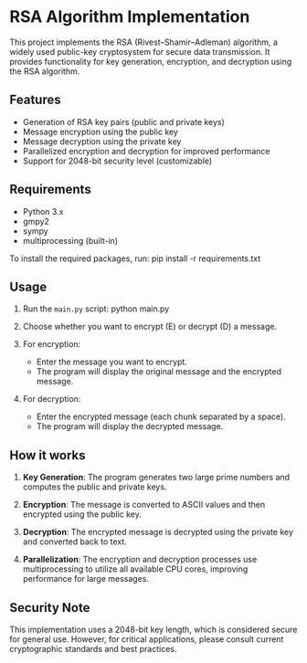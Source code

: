 # RSA Algorithm Implementation

This project implements the RSA (Rivest–Shamir–Adleman) algorithm, a widely used public-key cryptosystem for secure data transmission. It provides functionality for key generation, encryption, and decryption using the RSA algorithm.

## Features

- Generation of RSA key pairs (public and private keys)
- Message encryption using the public key
- Message decryption using the private key
- Parallelized encryption and decryption for improved performance
- Support for 2048-bit security level (customizable)

## Requirements

- Python 3.x
- gmpy2
- sympy
- multiprocessing (built-in)

To install the required packages, run:
pip install -r requirements.txt

## Usage

1. Run the `main.py` script:
python main.py

2. Choose whether you want to encrypt (E) or decrypt (D) a message.

3. For encryption:
   - Enter the message you want to encrypt.
   - The program will display the original message and the encrypted message.

4. For decryption:
   - Enter the encrypted message (each chunk separated by a space).
   - The program will display the decrypted message.

## How it works

1. **Key Generation**: The program generates two large prime numbers and computes the public and private keys.

2. **Encryption**: The message is converted to ASCII values and then encrypted using the public key.

3. **Decryption**: The encrypted message is decrypted using the private key and converted back to text.

4. **Parallelization**: The encryption and decryption processes use multiprocessing to utilize all available CPU cores, improving performance for large messages.

## Security Note

This implementation uses a 2048-bit key length, which is considered secure for general use. However, for critical applications, please consult current cryptographic standards and best practices.
